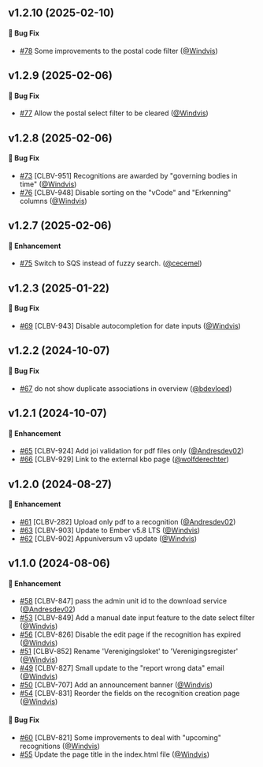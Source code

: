 ## v1.2.10 (2025-02-10)

#### :bug: Bug Fix
* [#78](https://github.com/lblod/frontend-verenigingen-loket/pull/78) Some improvements to the postal code filter ([@Windvis](https://github.com/Windvis))

## v1.2.9 (2025-02-06)
#### :bug: Bug Fix
* [#77](https://github.com/lblod/frontend-verenigingen-loket/pull/77) Allow the postal select filter to be cleared ([@Windvis](https://github.com/Windvis))

## v1.2.8 (2025-02-06)
#### :bug: Bug Fix
* [#73](https://github.com/lblod/frontend-verenigingen-loket/pull/73) [CLBV-951] Recognitions are awarded by "governing bodies in time" ([@Windvis](https://github.com/Windvis))
* [#76](https://github.com/lblod/frontend-verenigingen-loket/pull/76) [CLBV-948] Disable sorting on the "vCode" and "Erkenning" columns  ([@Windvis](https://github.com/Windvis))

## v1.2.7 (2025-02-06)
#### :rocket: Enhancement
* [#75](https://github.com/lblod/frontend-verenigingen-loket/pull/75)  Switch to SQS instead of fuzzy search. ([@cecemel](https://github.com/cecemel))

## v1.2.3 (2025-01-22)

#### :bug: Bug Fix
* [#69](https://github.com/lblod/frontend-verenigingen-loket/pull/69) [CLBV-943] Disable autocompletion for date inputs ([@Windvis](https://github.com/Windvis))

## v1.2.2 (2024-10-07)

#### :bug: Bug Fix
* [#67](https://github.com/lblod/frontend-verenigingen-loket/pull/67) do not show duplicate associations in overview ([@bdevloed](https://github.com/bdevloed))

## v1.2.1 (2024-10-07)

#### :rocket: Enhancement
* [#65](https://github.com/lblod/frontend-verenigingen-loket/pull/65) [CLBV-924] Add joi validation for pdf files only ([@Andresdev02](https://github.com/Andresdev02))
* [#66](https://github.com/lblod/frontend-verenigingen-loket/pull/66) [CLBV-929] Link to the external kbo page ([@wolfderechter](https://github.com/wolfderechter))

## v1.2.0 (2024-08-27)

#### :rocket: Enhancement
* [#61](https://github.com/lblod/frontend-verenigingen-loket/pull/61) [CLBV-282] Upload only pdf to a recognition ([@Andresdev02](https://github.com/Andresdev02))
* [#63](https://github.com/lblod/frontend-verenigingen-loket/pull/63) [CLBV-903] Update to Ember v5.8 LTS ([@Windvis](https://github.com/Windvis))
* [#62](https://github.com/lblod/frontend-verenigingen-loket/pull/62) [CLBV-902] Appuniversum v3 update ([@Windvis](https://github.com/Windvis))

## v1.1.0 (2024-08-06)

#### :rocket: Enhancement
* [#58](https://github.com/lblod/frontend-verenigingen-loket/pull/58) [CLBV-847] pass the admin unit id to the download service ([@Andresdev02](https://github.com/Andresdev02))
* [#53](https://github.com/lblod/frontend-verenigingen-loket/pull/53) [CLBV-849] Add a manual date input feature to the date select filter ([@Windvis](https://github.com/Windvis))
* [#56](https://github.com/lblod/frontend-verenigingen-loket/pull/56) [CLBV-826] Disable the edit page if the recognition has expired ([@Windvis](https://github.com/Windvis))
* [#51](https://github.com/lblod/frontend-verenigingen-loket/pull/51) [CLBV-852] Rename 'Verenigingsloket' to 'Verenigingsregister' ([@Windvis](https://github.com/Windvis))
* [#49](https://github.com/lblod/frontend-verenigingen-loket/pull/49) [CLBV-827] Small update to the "report wrong data" email  ([@Windvis](https://github.com/Windvis))
* [#50](https://github.com/lblod/frontend-verenigingen-loket/pull/50) [CLBV-707] Add an announcement banner ([@Windvis](https://github.com/Windvis))
* [#54](https://github.com/lblod/frontend-verenigingen-loket/pull/54) [CLBV-831] Reorder the fields on the recognition creation page ([@Windvis](https://github.com/Windvis))

#### :bug: Bug Fix
* [#60](https://github.com/lblod/frontend-verenigingen-loket/pull/60) [CLBV-821] Some improvements to deal with "upcoming" recognitions ([@Windvis](https://github.com/Windvis))
* [#55](https://github.com/lblod/frontend-verenigingen-loket/pull/55) Update the page title in the index.html file ([@Windvis](https://github.com/Windvis))
